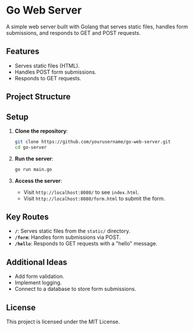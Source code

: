 


# Go Web Server

A simple web server built with Golang that serves static files, handles form submissions, and responds to GET and POST requests.

## Features
- Serves static files (HTML).
- Handles POST form submissions.
- Responds to GET requests.

## Project Structure


## Setup
1. **Clone the repository**:
   ```bash
   git clone https://github.com/yourusername/go-web-server.git
   cd go-server
   ```

2. **Run the server**:
   ```bash
   go run main.go
   ```

3. **Access the server**:
   - Visit `http://localhost:8080/` to see `index.html`.
   - Visit `http://localhost:8080/form.html` to submit the form.

## Key Routes
- **`/`**: Serves static files from the `static/` directory.
- **`/form`**: Handles form submissions via POST.
- **`/hello`**: Responds to GET requests with a "hello" message.

## Additional Ideas
- Add form validation.
- Implement logging.
- Connect to a database to store form submissions.

## License
This project is licensed under the MIT License.
```
